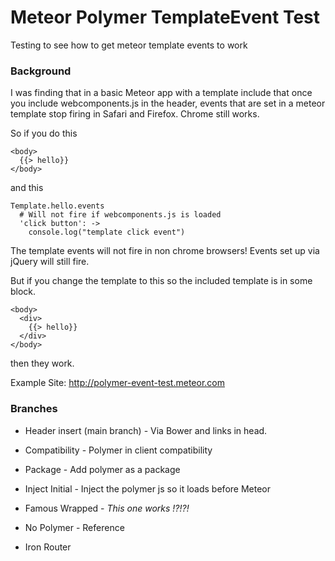 Meteor Polymer TemplateEvent Test
=================================

Testing to see how to get meteor template events to work

### Background

I was finding that in a basic Meteor app with a template include that 
once you include webcomponents.js in the header, events that are set in a meteor template stop firing in Safari and Firefox.  Chrome still works.

So if you do this
```
<body>
  {{> hello}}
</body>
```

and this 

```
Template.hello.events
  # Will not fire if webcomponents.js is loaded
  'click button': ->
    console.log("template click event")
```

The template events will not fire in non chrome browsers!  Events set up via jQuery will still fire.

But if you change the template to this so the included template is in some block.

```
<body>
  <div>
    {{> hello}}
  </div>
</body>
```
then they work.


Example Site: http://polymer-event-test.meteor.com


### Branches

* Header insert (main branch) - Via Bower and links in head.

* Compatibility - Polymer in client compatibility

* Package - Add polymer as a package

* Inject Initial - Inject the polymer js so it loads before Meteor

* Famous Wrapped - *This one works !?!?!*

* No Polymer - Reference

* Iron Router 


